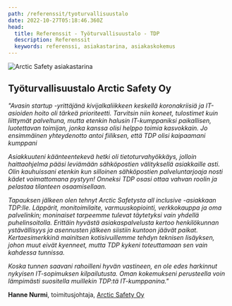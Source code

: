 ```yaml
---
path: /referenssit/tyoturvallisuustalo
date: 2022-10-27T05:18:46.360Z
head:
  title: Referenssit - Työturvallisuustalo - TDP
  description: Referenssit
  keywords: referenssi, asiakastarina, asiakaskokemus
---
```


<HeroBlock bgColor="lightest" imageAlign="right">

<div className="HeroBlockImage">

![Arctic Safety asiakastarina](/assets/as.png)

</div>

<div className="HeroBlockContent">

## Työturvallisuustalo Arctic Safety Oy

*"Avasin startup -yrittäjänä kivijalkaliikkeen keskellä koronakriisiä ja IT-asioiden hoito oli tärkeä prioriteetti. Tarvitsin niin koneet, tulostimet kuin liittymät palveltuna, mutta etenkin halusin IT-kumppaniksi paikallisen, luotettavan toimijan, jonka kanssa olisi helppo toimia kasvokkain. Jo ensimmäinen yhteydenotto antoi fiiliksen, että TDP olisi kaipaamani kumppani*

*Asiakkuuteni käänteentekevä hetki oli tietoturvahyökkäys, jolloin haittaohjelma pääsi leviämään sähköpostien välityksellä asiakkaille asti. Olin kauhuissani etenkin kun silloinen sähköpostien palveluntarjoaja nosti kädet voimattomana pystyyn! Onneksi TDP osasi ottaa vahvan roolin ja pelastaa tilanteen osaamisellaan.* 

*Tapauksen jälkeen olen tehnyt Arctic Safetysta all inclusive -asiakkaan TDP:lle. Läppärit, monitoimilaite, varmuuskopiointi, verkkokauppa ja oma palvelinkin; moninaiset tarpeemme tulevat täytetyksi vain yhdellä puhelinsoitolla. Erittäin hyvästä asiakaspalvelusta kertoo henkilökunnan ystävällisyys ja asennusten jälkeen siistiin kuntoon jäävät paikat. Kertaesimerkkinä mainitsen kotisivuillemme tehdyn teknisen lisäyksen, johon muut eivät kyenneet, mutta TDP kykeni toteuttamaan sen vain kahdessa tunnissa.*

*Koska tunnen saavani rahoilleni hyvän vastineen, en ole edes harkinnut nykyisen IT-sopimuksen kilpailutusta. Oman kokemukseni perusteella voin lämpimästi suositella muillekin TDP:tä IT-kumppanina."*

**Hanne Nurmi**, toimitusjohtaja, [Arctic Safety Oy](https://arcticsafe.fi/)

</div>

</HeroBlock>